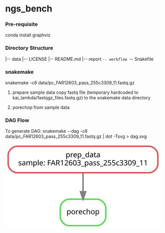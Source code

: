 # ngs_bench
### Pre-requisite
conda install graphviz

### Directory Structure

|-- data
|-- LICENSE
|-- README.md
|-- report
`-- workflow
    `-- Snakefile

### snakemake
snakemake -c8 data/pc_FAR12603_pass_255c3309_11.fastq.gz 

1. prepare sample data
   copy fastq file (temporary hardcoded to kai_lambda/fastqgz_files.fastq.gz) to the snakemake data directory

2. porechop from sample data


### DAG Flow
To generate DAG:
snakemake --dag -c8 data/pc_FAR12603_pass_255c3309_11.fastq.gz | dot -Tsvg > dag.svg

<p align="left"><img src="dag.svg" alt="DAG" width="500"></p>


